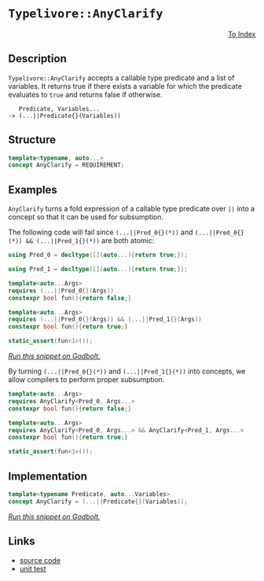 <!-- Copyright 2024 Feng Mofan
SPDX-License-Identifier: Apache-2.0 -->

# `Typelivore::AnyClarify`

<p style='text-align: right;'><a href="../../../index.md#conceptualizations-2">To Index</a></p>

## Description

`Typelivore::AnyClarify` accepts a callable type predicate and a list of variables.
It returns true if there exists a variable for which the predicate evaluates to `true` and returns false if otherwise.

<pre><code>   Predicate, Variables...
-> (...||Predicate{}(Variables))</code></pre>

## Structure

```C++
template<typename, auto...>
concept AnyClarify = REQUIREMENT;
```

## Examples

`AnyClarify` turns a fold expression of a callable type predicate over `||` into a concept so that it can be used for subsumption.

The following code will fail since `(...||Pred_0{}(*))` and `(...||Pred_0{}(*)) && (...||Pred_1{}(*))` are both atomic:

```C++
using Pred_0 = decltype([](auto...){return true;});

using Pred_1 = decltype([](auto...){return true;});

template<auto...Args>
requires (...||Pred_0{}(Args))
constexpr bool fun(){return false;}

template<auto...Args>
requires (...||Pred_0{}(Args)) && (...||Pred_1{}(Args))
constexpr bool fun(){return true;}

static_assert(fun<1>());
```

[*Run this snippet on Godbolt.*](https://godbolt.org/#z:OYLghAFBqd5QCxAYwPYBMCmBRdBLAF1QCcAaPECAMzwBtMA7AQwFtMQByARg9KtQYEAysib0QXACx8BBAKoBnTAAUAHpwAMvAFYTStJg1DIApACYAQuYukl9ZATwDKjdAGFUtAK4sGIMwCspK4AMngMmAByPgBGmMQSAMykAA6oCoRODB7evv5BaRmOAmER0SxxCVzJdpgOWUIETMQEOT5%2BgbaY9sUMjc0EpVGx8Um2TS1teZ0KE4PhwxWj1QCUtqhexMjsHF4ZRgDUysSY6AD6GgcmiQAiB1jItAQAnimYECYBVgE3EExeRAAdMCViYAOwWE4ETYMA4EYheTDXKxgm6gxJWDQAQRM2L24WARxO5y4V1u9zqT1e70%2B31%2B/yBIPBkMw0OIsPhiOR4LR3OxuKxBEwLBSBiF1zcDNQwMBWOIwAU12wApOAEcvHgTgoDhAZeC3PrjqcLsyeRA5QqVqDsWgGLNMKoUsQDjFUJ4DlQvAwIKCIVCYR6xEpuaiBQKhSKxUjEpKAdLgRbFYlldi1RqtTq9WCDdmjecNKbUeb5QorVczAA2cwVzPA/WG4lnLiF36Jq0C232x3O13uz3e30stkchHRlE3MPY2ZMRzIM5MBRKFrUL0S5vJn3oiwcNa0TgBXh%2BDhaUioTgGyzWA4KDZbTDlxI8UgETQ7tYAaxAAQrgIAHBWpACMEK0kABORJgLMZI9w4SReBYCQNA0UgjxPM8OF4BQQGQl9jx3Ug4FgGBEBADYCBSAFyEoNARToeJIlYHZVH/ABaECDmAZBkAOKRATMXhTkIEg8HQPR%2BEEEQxHYKQZEERQVHUPDSF0LhSAAd2IJgUk4Hhd33Q9X1PTgAHkAQoggDlQKgDmYis2MkDiuJ4yQ%2BJ1DxaPoZ1zEfFZeFwrQ1ggJAaJSOiyAoCAQrCkBgCkMw%2BDoIViCwiAYkMmJwmaZ4dN4DLmGIZ5jJibQ6lwp8aLYQRjIYWhsqUrAYi8YBJVoWgsO4XgsBYQxgHEerNVKvAADdMHak8HTqAEdifcIhRgk9aDwGJNIKjwsEM%2BE8AQjrSBG4hXSUG5hR6xajFfNYqAMBUADU8EwNTjLeI8n3E4RRHEGTXvktRDJU/QepQaxrH0JasMgNZUBSXp2pY2Z0GuG5TEvSwzDQvbiBE0b4DWWp6mcCBXCmPxVNCBZykqPRCkyAQicp9JqYYIZyeWLoegaOZadU3Hen6FomZGKpxgGTmhb5smBYkHHb22SX9H0lDDPQmzWPYzjuN4swdVwISvKgrhfOfc61gQTAmCwBIfVIT9JESQFwLBSQNEkMxJArJDv1AuXYPgkBH0BACK1/UDfy4CsAkkLgAnAisFaU9DMOww28MC4igtIszKIiqLPIYthOGaFghrBFimAOR4ep40DAS4QFxvwIgMdE1TXskj7pC%2BpQfqU3R4o0rScr0jgD1jtCTIziyrIOAui5LsuDEOLgq5ry4IHc0LPIfMwDf8/C0%2Bz%2BIqMi1APNGafi/LoxF64ZCaCeeIUrSpS8qynLSGfgqipKhxX4qxgCGq2qhkGpNRam1V%2BXUTo7BPPgE49QRpjQEqoSaQpX6zW6IZRay0sprSgX5DG20nx7QOpgI63UjCnVAMnPgV0FC3Xuo9Rgr8W7vWku3WQ31FInh7v9M6SMrCWBBjEMGltIbQ04LDAg8Nbh8OsKjXgqB0aY2ETjbog18aE08O0PQpMygS1UlTXoIsDFZH5ksQW3N2bC00XkLmqi8Z9DmKYimXMObWOJqLeYuizGyxvJsGW%2BsvbD1QvIzgU9iCF2LqXC%2BhJF7V1rlreuJAHz6z8kbUgJszajEtjBOCpAEKJCrk7MEUcwRgkSM7V2EcR4hIwrYROO8U7wDTmRcyh997EFzjsAu7EWAKCGtxIasSoyzAEokxuYlZCt1YbJeQndOE6F9upTS2kOqDyCYrMe5EASWWst0hyvT%2BkHEGVXYZFlV7H3XvEB8iRt7nQIsFC5YU2mPM8iAfpKQUhnGOWcU585wkgQSnfZKlBH4nnfnVJ84LP6lR/sfSq/8ap1WgZgRqzUxBgJ2hA8huDSAwMGvAwyE1kBTVQYIdBSlMErWeDgja%2BDX5EPSCQ465CCR3MukwG6d0HpPSYZMlhEg2FyTmb9RZ89jBAwEZg5Rp4oZZHagAejhoDZGFg5GnkUVgaVFj1EMHcG47RuqnEs2MTTfV%2Bj6a9CNeYuxPNXG5HcdqhxAwrV6GnJMM1HiXUBN8XeWWMF1lx1CXsg4ByBlDJnKNM52sG7JNucnY2ptzaUEHrkhCZgq6JESAEAITtr4aEzcBX81SjK1KwjhNJ1tbbVF/OHKCOaKxQWAl7RIBlA21IaYPfixb45JwCmsPaGRnCSCAA%3D%3D)

By turning `(...||Pred_0{}(*))` and `(...||Pred_1{}(*))` into concepts, we allow compilers to perform proper subsumption.

```C++
template<auto...Args>
requires AnyClarify<Pred_0, Args...>
constexpr bool fun(){return false;}

template<auto...Args>
requires AnyClarify<Pred_0, Args...> && AnyClarify<Pred_1, Args...>
constexpr bool fun(){return true;}

static_assert(fun<1>());
```

## Implementation

```C++
template<typename Predicate, auto...Variables>
concept AnyClarify = (...||Predicate{}(Variables));
```

[*Run this snippet on Godbolt.*](https://godbolt.org/#z:OYLghAFBqd5QCxAYwPYBMCmBRdBLAF1QCcAaPECAMzwBtMA7AQwFtMQByARg9KtQYEAysib0QXACx8BBAKoBnTAAUAHpwAMvAFYTStJg1DIApACYAQuYukl9ZATwDKjdAGFUtAK4sGIAKxmpK4AMngMmAByPgBGmMQgQQAOqAqETgwe3r4ByanpAmER0SxxCUF2mA4ZQgRMxARZPn6Btpj2jgK19QRFUbHxibZ1DU05rQojveH9pYNmAJS2qF7EyOwcBJgsSQZbJgDMbgQAnkmMrJgA1MrEmPiiW6RXTF5EAHSfAGr1eEwx9AUh2wJg0AEE0Ax1kkCFcwQwTm4DMQ8FQTldDgARK4QT7vEwAdjchLct3ueEemEJVgJmIgPxR/0BCwWhys4NBYIA9AAqPn8gWCrmc3n8q4AFUwkwUVwFwvBosFSr58rBnK8aSMNzu6AA%2BhoMQdsVhkLRTucICZ/FZ/HTXh9PqyCRY7gRVgwrgRiF4qQcaZjWX7OerNcBtfddVxDcaqmazphLdarXa3qg8U6XZg3cQPV6fWzCQGCxzwVsdntfW57WnPmDiMAgQcQeC7gBHLx4O4y%2BGI5Gok6HUk6/XPOsNvHAzmQyaYVRJYhXGKoTxXKheBgQDOu92rsRKAu04Ol7a7Jj7I7VvFjxvNuuYdudqVwhFI35owdkvUaUf1hQTpsYmYABs5hAc%2BvZvgORyfpGP7jp8k7gtOWxzguS4rmuG5blmO55r6/pHmCkxnhSupMAoSgNNQ66DlwwKboGFgcEstCcP4vB%2BBwWikKgnDEpY1hXAoKxrNc5gHDwpAEJozFLAA1gEkjvBokhcASBwaP4GjAUBZgABx6fonCSLwLASBo36cdxvEcLwCggN%2B0lccxpBwLAMCICAKwEEkbzkJQaA7HQ8SRJcnCqHpQEALRAZIVzAMgyBXFI7xmLw5JECi6B6PwggiGI7BSDIgiKCo6jOaQuhcKQADuxBMEknA8CxbEcTJPGcAA8m8vmwqgVBXBF0WxfFiXJUpZg4h4QX0Au4lcAsvBOVoSwQEggVJMFZAUBAG1bSAwBSEENBmvE9kQDE7UxOE9QnE1vDXcwxAnJ1MTaFUTmSYFbCCJ1DC0HdFVYDEXjAFWtC0PZ3C8FgLCGMA4hA4%2B1QAG5Su1s5VG8GySeEWysRVtB4DE9XPR4WDtV6eBmdDpBo8QS5KJi2zw0TRgyUsVAGA2Xx4JgNWdecnGSblwiiOIRWi6VajtVV%2Bjwyg1jWPoxP2ZASyoDCGRQ1FkzoFipgCZYZjWfTWXo%2BrbQdBkLgMO4njNHooQzCUZR6CkaSdJkDs5NVHsFAwfSu4M1WVNUXRTGMfih%2B0H01FMQcDAkoeRz70fDD0idzMnSzCas6wSC1HDsaQVm8DZg2RTFcUJUlKWTRAuCECQgESYtUkc0sCCYEwWAJJupAKZIBzvAAnAcBKSCpZiSEBFn%2BEBo9GRwJmkGZEnvEBXBAXpo96dv/iqf449AaX7U2XZDkd85q0eWtXk9X5O17bNoVsJw9QsCjBJRUwVymvDZKo93hcGUulfAmU8DZWqqLfKEtpBSyUDLCquggh1QavdIuJcy4dQ4N1Hybwrj9ReMQL%2BP8/4AK1FwYBoCDQQGmptWardFhLQ5q5daqAZrxH8rtThjDBif2/lFShh1R5cG/CdLYxBzqXQqo9W691SDyOeq9d6DhFHfUYAQP6AN2rA1BuDSGijYasw2NxfAdxUbowqpjZA2NFF43aO1ImJNbrkzMUtFENNJL00ZpgZmcMjBs1ADfPg3MFC835oLRgijYHi0Kgg2Q0tyrcVQfLdmhsrCWBVjENWA9NZex1nrA2Stjam3iObPJudY7hz8BAVwUcnZ2yzm7P2%2BQvaNLaZ7DILSQ5WzjhHHonT%2Bm1O6A0XpycM6jDTnoYi4yXZJ0LssfOhUsFtQqhXQR5D/4GCoTQ5SOIm6ZVbgtVhN8u49z7pQIuq917AJUgSY%2BBJ1KSBnrFaqOCL62CvstFyblPLeV6jwl%2BIUwocE/iNFgCgUZJRRtQ94FZJjgObllHKsg4EJOKvIJBKSdAgAOLVeqjVoZrLPhsrqj8%2BoDQhXFKFMKrhwuAYi2E9C%2BFbVbgcduvzVocK4dtAKbLZogBhUkJIupGW6mZWRUhsU%2BB0CkTIq6N1nqKOUS9N6H0NGcJ%2Bto/6gNzGYBBmDMQRjaYmKCR40gFi45oyhtxWx9jaaOIJtxFxpNEQYEtVTbxvBfGpH8SzIJ4QQkrTCUwHmfMBZC1iei%2BJEhEklRxbLfF6TjClJsC4qpPEtYCChlyPWisjYWBNuXM2UCLYDzDl7W29tsjp2dsURZXSA7DP9l7CZsyalezGY0GZMdraDPmY27OszU51tHZnBZI6FrLNEksgm2Dz6cBISwSF0LYXwuZYciBLd5pcs7qQbuvdBgDwJrcxIwCDgHH8FpVSFkr0Eh3mS6ynBL6OQPUPfwY9/B6WAqPSQo91ITy4ASgmBx1kvtstfFaRc0rPvLq%2B6Dsk6ZnRtpIIAA)

## Links

- [source code](../../../../conceptrodon/typelivore/concepts/any_clarify.hpp)
- [unit test](../../../../tests/unit/concepts/typelivore/any_clarify.test.hpp)
